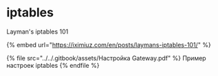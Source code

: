 # iptables

Layman's iptables 101

{% embed url="https://iximiuz.com/en/posts/laymans-iptables-101/" %}

{% file src="../../.gitbook/assets/Настройка Gateway.pdf" %}
Пример настроек iptables
{% endfile %}
